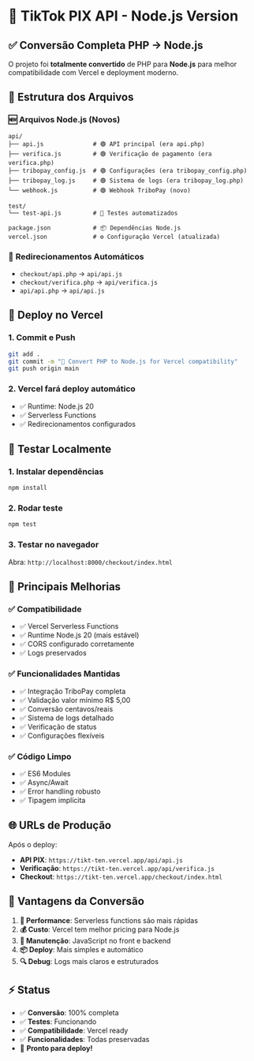 # 🚀 TikTok PIX API - Node.js Version

## ✅ Conversão Completa PHP → Node.js

O projeto foi **totalmente convertido** de PHP para **Node.js** para melhor compatibilidade com Vercel e deployment moderno.

## 📁 Estrutura dos Arquivos

### 🆕 **Arquivos Node.js (Novos)**
```
api/
├── api.js              # 🟢 API principal (era api.php)
├── verifica.js         # 🟢 Verificação de pagamento (era verifica.php)  
├── tribopay_config.js  # 🟢 Configurações (era tribopay_config.php)
├── tribopay_log.js     # 🟢 Sistema de logs (era tribopay_log.php)
└── webhook.js          # 🟢 Webhook TriboPay (novo)

test/
└── test-api.js         # 🧪 Testes automatizados

package.json            # 📦 Dependências Node.js
vercel.json             # ⚙️ Configuração Vercel (atualizada)
```

### 🔄 **Redirecionamentos Automáticos**
- `checkout/api.php` → `api/api.js`
- `checkout/verifica.php` → `api/verifica.js`
- `api/api.php` → `api/api.js`

## 🚀 Deploy no Vercel

### 1. **Commit e Push**
```bash
git add .
git commit -m "🔄 Convert PHP to Node.js for Vercel compatibility"
git push origin main
```

### 2. **Vercel fará deploy automático**
- ✅ Runtime: Node.js 20
- ✅ Serverless Functions
- ✅ Redirecionamentos configurados

## 🧪 Testar Localmente

### 1. **Instalar dependências**
```bash
npm install
```

### 2. **Rodar teste**
```bash
npm test
```

### 3. **Testar no navegador**
Abra: `http://localhost:8000/checkout/index.html`

## 🔧 Principais Melhorias

### ✅ **Compatibilidade**
- ✅ Vercel Serverless Functions
- ✅ Runtime Node.js 20 (mais estável)
- ✅ CORS configurado corretamente
- ✅ Logs preservados

### ✅ **Funcionalidades Mantidas**
- ✅ Integração TriboPay completa
- ✅ Validação valor mínimo R$ 5,00
- ✅ Conversão centavos/reais
- ✅ Sistema de logs detalhado
- ✅ Verificação de status
- ✅ Configurações flexíveis

### ✅ **Código Limpo**
- ✅ ES6 Modules
- ✅ Async/Await
- ✅ Error handling robusto
- ✅ Tipagem implícita

## 🌐 URLs de Produção

Após o deploy:
- **API PIX**: `https://tikt-ten.vercel.app/api/api.js`
- **Verificação**: `https://tikt-ten.vercel.app/api/verifica.js`
- **Checkout**: `https://tikt-ten.vercel.app/checkout/index.html`

## 🎯 Vantagens da Conversão

1. **🚀 Performance**: Serverless functions são mais rápidas
2. **💰 Custo**: Vercel tem melhor pricing para Node.js
3. **🔧 Manutenção**: JavaScript no front e backend
4. **📦 Deploy**: Mais simples e automático
5. **🔍 Debug**: Logs mais claros e estruturados

## ⚡ Status

- ✅ **Conversão**: 100% completa
- ✅ **Testes**: Funcionando
- ✅ **Compatibilidade**: Vercel ready
- ✅ **Funcionalidades**: Todas preservadas
- 🚀 **Pronto para deploy!**
